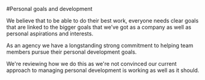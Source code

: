 #Personal goals and development

We believe that to be able to do their best work, everyone needs clear goals that are linked to the bigger goals that we’ve got as a company as well as personal aspirations and interests.

As an agency we have a longstanding strong commitment to helping team members pursue their personal development goals. 

We're reviewing how we do this as we're not convinced our current approach to managing personal development is working as well as it should.